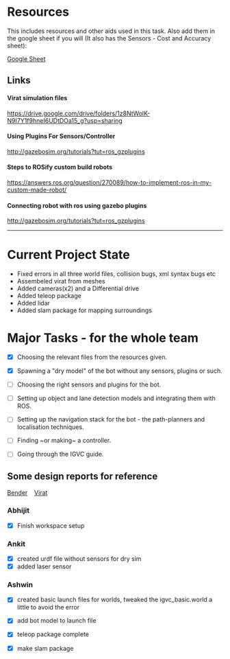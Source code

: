 # Resources
This includes resources and other aids used in this task. 
Also add them in the google sheet if you will (It also has the Sensors - Cost and Accuracy sheet):

[Google Sheet](https://docs.google.com/spreadsheets/d/1677pbPVrC0k_S-_Ag4LNA7e_MAPI6DYkt85SMPdUM4o/edit?usp=sharing)

Links
-----

#### Virat simulation files
https://drive.google.com/drive/folders/1z8NtWolK-N9I7Y1f9hneI6UDtDOa15_g?usp=sharing
#### Using Plugins For Sensors/Controller
http://gazebosim.org/tutorials?tut=ros_gzplugins
#### Steps to ROSify custom build robots
https://answers.ros.org/question/270089/how-to-implement-ros-in-my-custom-made-robot/
#### Connecting robot with ros using gazebo plugins
http://gazebosim.org/tutorials?tut=ros_gzplugins

------
# Current Project State

* Fixed errors in all three world files, collision bugs, xml syntax bugs etc
* Assembeled virat from meshes
* Added cameras(x2) and a Differential drive
* Added teleop package
* Added lidar
* Added slam package for mapping surroundings

# Major Tasks - for the whole team

- [x] Choosing the relevant files from the resources given.
- [x] Spawning a "dry model" of the bot without any sensors, plugins or such.
- [ ] Choosing the right sensors and plugins for the bot.
- [ ] Setting up object and lane detection models and integrating them with ROS.
- [ ] Setting up the navigation stack for the bot - the path-planners and localisation techniques.
- [ ] Finding ~or making~ a controller.  

- [ ] Going through the IGVC guide. 

## Some design reports for reference

[Bender](http://www.igvc.org/design/2019/12.pdf)&nbsp;&nbsp;&nbsp;&nbsp;[Virat](http://www.igvc.org/design/2019/23.pdf)

### Abhijit
- [x] Finish workspace setup

### Ankit
- [x] created urdf file without sensors for dry sim
- [x] added laser sensor
### Ashwin
- [x] created basic launch files for worlds, tweaked the igvc_basic.world a little to avoid the error
- [x] add bot model to launch file
- [x] teleop package complete
- [x] make slam package

